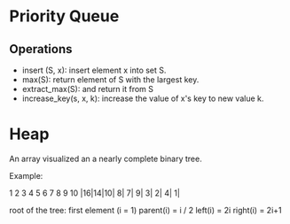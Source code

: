# Priority Queue

## Operations

* insert (S, x): insert element x into set S.
* max(S): return element of S with the largest key.
* extract_max(S): and return it from S
* increase_key(s, x, k): increase the value of x's key to new value k.

# Heap

An array visualized an a nearly complete binary tree.

Example:

 1  2  3  4  5  6  7  8  9  10
|16|14|10| 8| 7| 9| 3| 2| 4| 1|

root of the tree: first element (i = 1)
parent(i) = i / 2
left(i) = 2i
right(i) = 2i+1

